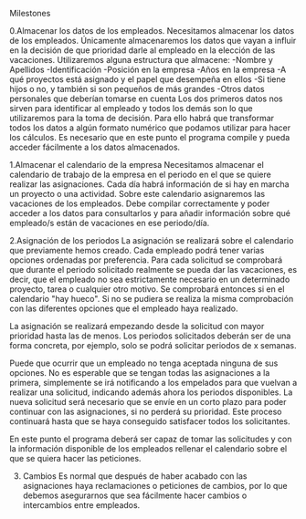 
Milestones

0.Almacenar los datos de los empleados.
  Necesitamos almacenar los datos de los empleados. Únicamente almacenaremos los datos que vayan a influir en la decisión de que prioridad darle al empleado en la elección de las vacaciones.
  Utilizaremos alguna estructura que almacene:
  -Nombre y Apellidos
  -Identificación
  -Posición en la empresa
  -Años en la empresa
  -A qué proyectos está asignado y el papel que desempeña en ellos
  -Si tiene hijos o no, y también si son pequeños de más grandes
  -Otros datos personales que deberían tomarse en cuenta
  Los dos primeros datos nos sirven para identificar al empleado y todos los demás son lo que utilizaremos para la toma de decisión. Para ello habrá que transformar todos los datos a algún formato numérico que podamos utilizar para hacer los cálculos.
  Es necesario que en este punto el programa compile y pueda acceder fácilmente a los datos almacenados.

1.Almacenar el calendario de la empresa
  Necesitamos almacenar el calendario de trabajo de la empresa en el periodo en el que se quiere realizar las asignaciones. Cada día habrá información de si hay en marcha un proyecto o una actividad. Sobre este calendario asignaremos las vacaciones de los empleados.
  Debe compilar correctamente y poder acceder a los datos para consultarlos y para añadir información sobre qué empleado/s están de vacaciones en ese periodo/día.
  
2.Asignación de los periodos
  La asignación se realizará sobre el calendario que previamente hemos creado. Cada empleado podrá tener varias opciones ordenadas por preferencia. Para cada solicitud se comprobará que durante el periodo solicitado realmente se pueda dar las vacaciones, es decir, que el empleado no sea estrictamente necesario en un determinado proyecto, tarea o cualquier otro motivo. Se comprobará entonces si en el calendario "hay hueco". Si no se pudiera se realiza la misma comprobación con las diferentes opciones que el empleado haya realizado.

  La asignación se realizará empezando desde la solicitud con mayor prioridad hasta las de menos.
  Los periodos solicitados deberán ser de una forma concreta, por ejemplo, solo se podrá solicitar periodos de x semanas.

  Puede que ocurrir que un empleado no tenga aceptada ninguna de sus opciones. No es esperable que se tengan todas las asignaciones a la primera, simplemente se irá notificando a los empelados para que vuelvan a realizar una solicitud, indicando además ahora los periodos disponibles. La nueva solicitud será necesario que se envíe en un corto plazo para poder continuar con las asignaciones, si no perderá su prioridad. Este proceso continuará hasta que se haya conseguido satisfacer todos los solicitantes.

  En este punto el programa deberá ser capaz de tomar las solicitudes y con la información disponible de los empleados rellenar el calendario sobre el que se quiera hacer las peticiones.
  
3. Cambios
  Es normal que después de haber acabado con las asignaciones haya reclamaciones o peticiones de cambios, por lo que debemos asegurarnos que sea fácilmente hacer cambios o intercambios entre empleados.
